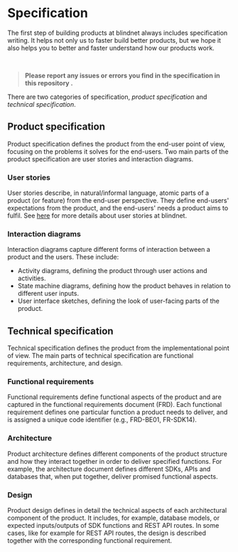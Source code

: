 # Specification

The first step of building products at blindnet always includes specification writing. It helps not only us to faster build better products, but we hope it also helps you to better and faster understand how our products work.

<br />

> **Please report any issues or errors you find in the specification in this repository .**

There are two categories of specification, _product specification_ and _technical specification_.

## Product specification

Product specification defines the product from the end-user point of view, focusing on the problems it solves for the end-users. Two main parts of the product specification are user stories and interaction diagrams.

### User stories

User stories describe, in natural/informal language, atomic parts of a product (or feature) from the end-user perspective. They define end-users' expectations from the product, and the end-users' needs a product aims to fulfil. See [here](./user-stories/) for more details about user stories at blindnet.

### Interaction diagrams

Interaction diagrams capture different forms of interaction between a product and the users. These include:
- Activity diagrams, defining the product through user actions and activities.
- State machine diagrams, defining how the product behaves in relation to different user inputs.
- User interface sketches, defining the look of user-facing parts of the product.

## Technical specification

Technical specification defines the product from the implementational point of view. The main parts of technical specification are functional requirements, architecture, and design.

### Functional requirements

Functional requirements define functional aspects of the product and are captured in the functional requirements document (FRD). Each functional requirement defines one particular function a product needs to deliver, and is assigned a unique code identifier (e.g., FRD-BE01, FR-SDK14). 

### Architecture

Product architecture defines different components of the product structure and how they interact together in order to deliver specified functions. For example, the architecture document defines different SDKs, APIs and databases that, when put together, deliver promised functional aspects. 

### Design

Product design defines in detail the technical aspects of each architectural component of the product. It includes, for example, database models, or expected inputs/outputs of SDK functions and REST API routes. In some cases, like for example for REST API routes, the design is described together with the corresponding functional requirement. 


